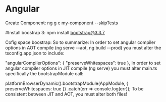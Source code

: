 # Angular
Create Component: ng g c my-component  --skipTests

#Install boostrap 3: npm install bootstrap@3.3.7


Cofig space boostrap: 
So to summarize:
In order to set angular compiler options in AOT compile (ng serve --aot, ng build --prod) you must alter the tsconfig.app.json to include:

"angularCompilerOptions": {
  "preserveWhitespaces": true
},
In order to set angular compiler options in JIT compile (ng serve) you must alter main.ts specifically the bootstrapModule call:

platformBrowserDynamic().bootstrapModule(AppModule, {
  preserveWhitespaces: true
})
.catch(err => console.log(err));
To be consistent between JIT and AOT, you must alter both files!

